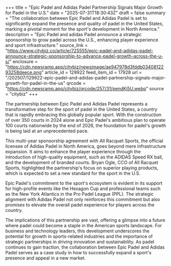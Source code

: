 +++
title = "Epic Padel and Adidas Padel Partnership Signals Major Growth for Padel in the U.S."
date = "2025-07-31T18:30:43Z"
draft = false
summary = "The collaboration between Epic Padel and Adidas Padel is set to significantly expand the presence and quality of padel in the United States, marking a pivotal moment for the sport's development in North America."
description = "Epic Padel and adidas Padel announce a strategic sponsorship to grow padel across the U.S., enhancing player experience and sport infrastructure."
source_link = "https://www.citybiz.co/article/725555/epic-padel-and-adidas-padel-announce-strategic-sponsorship-to-advance-padel-growth-across-the-u-s/"
enclosure = "https://cdn.newsramp.app/citybiz/newsimage/ae947978d3fddb0340812293258deece.png"
article_id = 129922
feed_item_id = 17928
url = "/202507/129922-epic-padel-and-adidas-padel-partnership-signals-major-growth-for-padel-in-the-us"
qrcode = "https://cdn.newsramp.app/citybiz/qrcode/257/31/pendKj5U.webp"
source = "citybiz"
+++

<p>The partnership between Epic Padel and Adidas Padel represents a transformative step for the sport of padel in the United States, a country that is rapidly embracing this globally popular sport. With the construction of over 350 courts in 2024 alone and Epic Padel's ambitious plan to operate 100 courts nationwide by the end of 2026, the foundation for padel's growth is being laid at an unprecedented pace.</p><p>This multi-year sponsorship agreement with All Racquet Sports, the official licensee of Adidas Padel in North America, goes beyond mere infrastructure expansion. It aims to enhance the player experience through the introduction of high-quality equipment, such as the ADIDAS Speed RX ball, and the development of branded courts. Bryan Ogle, CCO of All Racquet Sports, highlighted the partnership's focus on superior playing products, which is expected to set a new standard for the sport in the U.S.</p><p>Epic Padel's commitment to the sport's ecosystem is evident in its support for high-profile events like the Hexagon Cup and professional teams such as the New York Atlantics in the Pro Padel League (PPL). The strategic alignment with Adidas Padel not only reinforces this commitment but also promises to elevate the overall padel experience for players across the country.</p><p>The implications of this partnership are vast, offering a glimpse into a future where padel could become a staple in the American sports landscape. For business and technology leaders, this development underscores the potential for growth in sports-related industries and the importance of strategic partnerships in driving innovation and sustainability. As padel continues to gain traction, the collaboration between Epic Padel and Adidas Padel serves as a case study in how to successfully expand a sport's presence and appeal in a new market.</p>